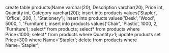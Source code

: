 create table products(Name varchar(20), Description varchar(20), Price int, Quantity int, Category varchar(20));
insert into products values('Stapler', 'Office', 200, 1, 'Stationery');
insert into products values('Desk', 'Wood', 5000, 1, 'Furniture');
insert into products values('Chair', 'Plastic', 1000, 2, 'Furniture');
select* from products;
select* from products where Price<1000;
select* from products where Quantity>1;
update products set Price=300 where Name='Stapler';
delete from products where Name='Stapler';
